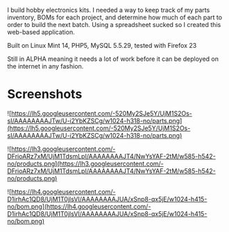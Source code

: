 I build hobby electronics kits. I needed a way to keep track of my parts inventory, BOMs for each project, and determine how much of each part to order to build the next batch. Using a spreadsheet sucked so I created this web-based application.

Built on Linux Mint 14, PHP5, MySQL 5.5.29, tested with Firefox 23

Still in ALPHA meaning it needs a lot of work before it can be deployed on the internet in any fashion.

# Screenshots #

![https://lh5.googleusercontent.com/-520My2SJe5Y/UjM1S2Os-sI/AAAAAAAAJTw/U-i2YbKZSCg/w1024-h318-no/parts.png](https://lh5.googleusercontent.com/-520My2SJe5Y/UjM1S2Os-sI/AAAAAAAAJTw/U-i2YbKZSCg/w1024-h318-no/parts.png)

![https://lh3.googleusercontent.com/-DFrioARz7xM/UjM1TdsmLpI/AAAAAAAAJT4/NwYsYAF-2tM/w585-h542-no/products.png](https://lh3.googleusercontent.com/-DFrioARz7xM/UjM1TdsmLpI/AAAAAAAAJT4/NwYsYAF-2tM/w585-h542-no/products.png)

![https://lh4.googleusercontent.com/-D1irhAc1QD8/UjM1T0jlsVI/AAAAAAAAJUA/xSnp8-qx5jE/w1024-h415-no/bom.png](https://lh4.googleusercontent.com/-D1irhAc1QD8/UjM1T0jlsVI/AAAAAAAAJUA/xSnp8-qx5jE/w1024-h415-no/bom.png)